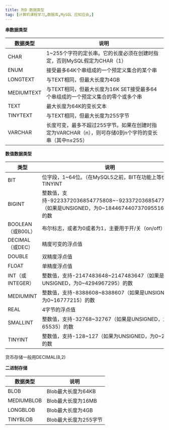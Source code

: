```yaml
---
title: 附D 数据类型
tag: [计算机课程学习,数据库,MySQL 应知应会,]
---
```

**串数据类型**

  数据类型|     说明
---|---
  CHAR      |   1\~255个字符的定长串。它的长度必须在创建时指定，否则MySQL假定为CHAR（1）
  ENUM     |    接受最多64K个串组成的一个预定义集合的某个串
  LONGTEXT    | 与TEXT相同，但最大长度为4GB
  MEDIUMTEXT|   与TEXT相同，但最大长度为16K SET接受最多64个串组成的一个预定义集合的零个或多个串
  TEXT      |   最大长度为64K的变长文本
  TINYTEXT     |与TEXT相同，但最大长度为255字节
  VARCHAR |     长度可变，最多不超过255字节。如果在创建时指定为VARCHAR（n），则可存储0到n个字符的变长串（其中n≤255）

**数值数据类型**

  类型           |     说明
  ---|---
  BIT              |   位字段，1\~64位。（在MySQL5之前，BIT在功能上等价于TINYINT
  BIGINT      |        整数值，支持-9223372036854775808\~-923372036854775807（如果是UNSIGNED，为0\~18446744073709551615）的数
  BOOLEAN（或B00L）|   布尔标志，或者为0或者为1，主要用于开/关（on/off）标志
  DECIMAL（或DEC）|    精度可变的浮点值
  DOUBLE |             双精度浮点值
  FLOAT     |          单精度浮点值
  INT（或INTEGER） |   整数值，支持-2147483648\~2147483647（如果是UNSIGNED，为0\~4294967295）的数
  MEDIUMINT         |  整数值，支持-8388608\~8388607（如果是UNSIGNED，为0\~16777215）的数
  REAL      |          4字节的浮点值
  SMALLINT        |    整数值，支持-32768\~32767（如果是UNSIGNED，为0～65535）的数
  TINYINT      |       整数值，支持-128\~127（如果为UNSIGNED，为0\~255）的数

货币存储一般用DECIMAL(8,2)

**二进制存储**

  数据类型   |  说明
  ---|---
  BLOB         |Blob最大长度为64KB
  MEDIUMBLOB|   Blob最大长度为16MB
  LONGBLOB    | Blob最大长度为4GB
  TINYBLOB     |Blob最大长度为255字节